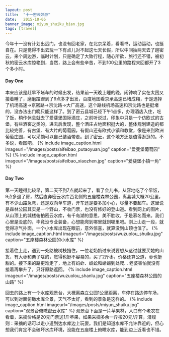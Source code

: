```yaml
---
layout: post
title:  "十一密云郊游"
date:   2015-10-05
banner_image: miyun_shuiku_bian.jpg
tags: [travel]
---
```


今年十一没有计划出远门，也没有回老家，在北京呆着，看看书，运动运动，也挺自在。只是觉得不出去玩一下有点儿对不起这七天长假，所以中间抽两天去了趟密云，来个周边游，临时计划，只是确定了大致行程，随心所欲，旅行还不错，被初秋的密云水库惊艳到，当然，路上会有些辛苦，不到100公里的路程来回都开了3个多小时。

<!--more-->

#### Day One
本来应该是赶早不堵车的时候出发，结果前一天晚上睡的晚，闹钟响了实在太困又接着睡了，磨磨蹭蹭到了9点多才出发，百度地图看京承高速已堵成翔，于是选择了机场高速->京密路->京沈路->大广高速，这个路线机场高速和京沈路也是挺堵的，没办法出门晚只能这样了。到了密云县城已经下午1点多，办理酒店入住，吃了饭，稍作休息就去了爱斐堡国际酒庄，之前听说过，印象中只是一个仿欧式的古堡，有些酒窖之类的，进去后发现，整个酒庄占地面积挺大的，整体规划建造的都比较完善，有古堡、有大片的葡萄园，有假山还有欧式小镇和教堂，像是来到欧洲葡萄庄园，可以采摘可以自己装酒带走。到了密云，这个地方还是值得逛逛的。不多说，看图吧。
{% include image_caption.html imageurl="/images/posts/aifeibao_putaoyuan.jpg" caption="爱斐堡葡萄园" %}
{% include image_caption.html imageurl="/images/posts/aifeibao_xiaozhen.jpg" caption="爱斐堡小镇一角" %}

#### Day Two
第一天睡得比较早，第二天不到7点就起来了，看了会儿书，从容地吃了个早饭，9点多退了房，然后直奔密云水库西北侧的五座楼森林公园，离县城大概20公里，有不少山路急弯，还是双向单车道，开车还是要多加小心，尽量不要超车。这里说是森林公园其实是一个野山，不收门票，也没有修好的登山道。看到网上的图片，从山顶上的城楼俯拍密云水库，有千岛湖的意思，美不胜收，于是慕名而来。我们心里是没底的，毕竟没专业装备，心想能爬到哪里就到哪里吧。刚上山走一段，就觉得凉气扑面，一个小水库出现在眼前，意外惊喜，就算没到山顶也值了。
{% include image_caption.html imageurl="/images/posts/wuzuolou_shuiku.jpg" caption="五座楼森林公园的小水库" %}

接着往上走，遇到一处路被树枝挡住，一位老奶奶过来说要想从这过就要买她的山货，有大枣和栗子啥的，觉得也挺不容易的，买了2斤枣，价格还算公道，枣也挺甜的。接下来的路更难走了，地上有蚂蚱、蜈蚣和蜥蜴到处爬... 老婆害怕就没有接着再攀升了，只好原路返回。
{% include image_caption.html imageurl="/images/posts/wuzuolou_shanlu.jpg" caption="五座楼森林公园的山路" %}

回去的路上有一个水库观景台，大概离森立公园1公里距离，车停在路边停车场，可以到对面俯瞰水库全景，天气不太好，看到的景象是这样的。
{% include image_caption.html imageurl="/images/posts/miyun_shuiku.jpg" caption="观景台俯瞰密云水库" %}
观景台下面是一片苹果林，入口有个老农在看着，采摘价格是20元门票送1斤苹果，如果采摘多余一斤按20元/斤算，潜规则：采摘的话可以走小道到达水库边上玩耍。我们是知道水库不允许靠近的，但心想我们肯定不会破坏水库环境，没能在五座楼上俯瞰水库，能到边上近看也不错。